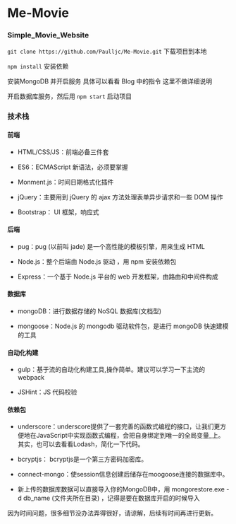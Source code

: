 ﻿# Me-Movie
### Simple_Movie_Website

`git clone https://github.com/Paulljc/Me-Movie.git` 下载项目到本地

`npm install` 安装依赖

安装MongoDB 并开启服务 具体可以看看 Blog 中的指令 这里不做详细说明

开启数据库服务，然后用 `npm start` 启动项目

### 技术栈

#### 前端

- HTML/CSS/JS：前端必备三件套

- ES6：ECMAScript 新语法，必须要掌握

- Monment.js：时间日期格式化插件

- jQuery：主要用到 jQuery 的 ajax 方法处理表单异步请求和一些 DOM 操作

- Bootstrap： UI 框架，响应式

#### 后端

- pug：pug (以前叫 jade) 是一个高性能的模板引擎，用来生成 HTML

- Node.js：整个后端由 Node.js 驱动 ，用 npm 安装依赖包

- Express：一个基于 Node.js 平台的 web 开发框架，由路由和中间件构成

#### 数据库

- mongoDB：进行数据存储的 NoSQL 数据库(文档型)

- mongoose：Node.js 的 mongodb 驱动软件包，是进行 mongoDB 快速建模的工具

#### 自动化构建

- gulp：基于流的自动化构建工具,操作简单。建议可以学习一下主流的webpack

- JSHint：JS 代码校验

#### 依赖包

- underscore：underscore提供了一套完善的函数式编程的接口，让我们更方便地在JavaScript中实现函数式编程，会把自身绑定到唯一的全局变量_上。其实，也可以去看看Lodash，简化一下代码。

- bcryptjs： bcryptjs是一个第三方密码加密库。

- connect-mongo：使session信息创建后储存在moogoose连接的数据库中。

- 新上传的数据库数据可以直接导入你的MongoDB中，用 mongorestore.exe -d db_name (文件夹所在目录) ，记得是要在数据库开启的时候导入

因为时间问题，很多细节没办法弄得很好，请谅解，后续有时间再进行更新。
